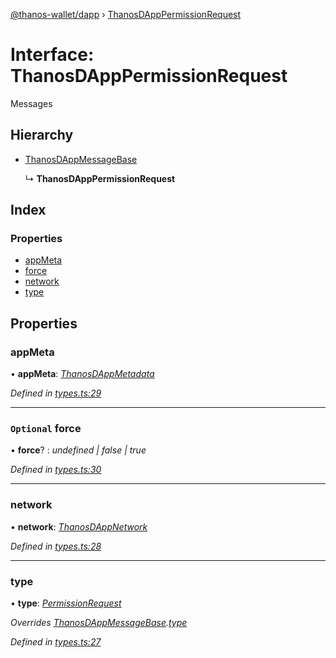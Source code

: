 [@thanos-wallet/dapp](../README.md) › [ThanosDAppPermissionRequest](thanosdapppermissionrequest.md)

# Interface: ThanosDAppPermissionRequest

Messages

## Hierarchy

* [ThanosDAppMessageBase](thanosdappmessagebase.md)

  ↳ **ThanosDAppPermissionRequest**

## Index

### Properties

* [appMeta](thanosdapppermissionrequest.md#appmeta)
* [force](thanosdapppermissionrequest.md#optional-force)
* [network](thanosdapppermissionrequest.md#network)
* [type](thanosdapppermissionrequest.md#type)

## Properties

###  appMeta

• **appMeta**: *[ThanosDAppMetadata](thanosdappmetadata.md)*

*Defined in [types.ts:29](https://github.com/madfish-solutions/thanoswallet-dapp/blob/6ebdacd/src/types.ts#L29)*

___

### `Optional` force

• **force**? : *undefined | false | true*

*Defined in [types.ts:30](https://github.com/madfish-solutions/thanoswallet-dapp/blob/6ebdacd/src/types.ts#L30)*

___

###  network

• **network**: *[ThanosDAppNetwork](../README.md#thanosdappnetwork)*

*Defined in [types.ts:28](https://github.com/madfish-solutions/thanoswallet-dapp/blob/6ebdacd/src/types.ts#L28)*

___

###  type

• **type**: *[PermissionRequest](../enums/thanosdappmessagetype.md#permissionrequest)*

*Overrides [ThanosDAppMessageBase](thanosdappmessagebase.md).[type](thanosdappmessagebase.md#type)*

*Defined in [types.ts:27](https://github.com/madfish-solutions/thanoswallet-dapp/blob/6ebdacd/src/types.ts#L27)*
